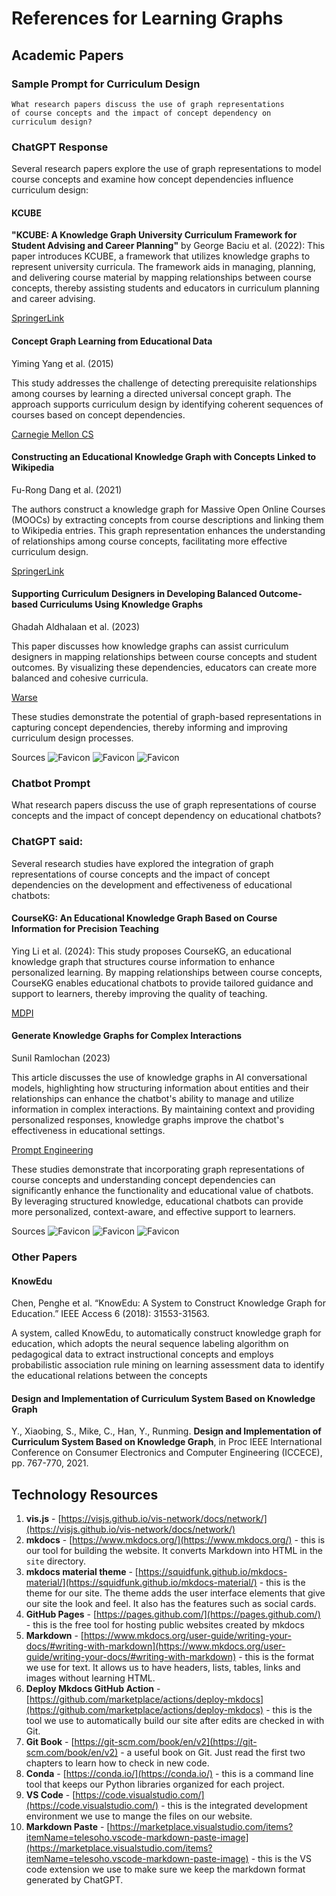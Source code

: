 # References for Learning Graphs

## Academic Papers

### Sample Prompt for Curriculum Design

```linenums="0"
What research papers discuss the use of graph representations
of course concepts and the impact of concept dependency on
curriculum design?
```
### ChatGPT Response

Several research papers explore the use of graph representations to model course concepts and examine how concept dependencies influence curriculum design:

#### KCUBE

**"KCUBE: A Knowledge Graph University Curriculum Framework for Student Advising and Career Planning"** by George Baciu et al. (2022): This paper introduces KCUBE, a framework that utilizes knowledge graphs to represent university curricula. The framework aids in managing, planning, and delivering course material by mapping relationships between course concepts, thereby assisting students and educators in curriculum planning and career advising.

   [SpringerLink](https://link.springer.com/chapter/10.1007/978-3-031-08939-8_31)

#### Concept Graph Learning from Educational Data

Yiming Yang et al. (2015)

This study addresses the challenge of detecting prerequisite relationships among courses by learning a directed universal concept graph. The approach supports curriculum design by identifying coherent sequences of courses based on concept dependencies.

[Carnegie Mellon CS](https://www.cs.cmu.edu/~hanxiaol/publications/yang-wsdm15.pdf)

#### Constructing an Educational Knowledge Graph with Concepts Linked to Wikipedia

Fu-Rong Dang et al. (2021)

The authors construct a knowledge graph for Massive Open Online Courses (MOOCs) by extracting concepts from course descriptions and linking them to Wikipedia entries. This graph representation enhances the understanding of relationships among course concepts, facilitating more effective curriculum design.

[SpringerLink](https://link.springer.com/article/10.1007/s11390-020-0328-2)

#### Supporting Curriculum Designers in Developing Balanced Outcome-based Curriculums Using Knowledge Graphs
Ghadah Aldhalaan et al. (2023)

This paper discusses how knowledge graphs can assist curriculum designers in mapping relationships between course concepts and student outcomes. By visualizing these dependencies, educators can create more balanced and cohesive curricula.

[Warse](https://www.warse.org/IJATCSE/static/pdf/file/ijatcse021252023.pdf)

These studies demonstrate the potential of graph-based representations in capturing concept dependencies, thereby informing and improving curriculum design processes.

Sources
![Favicon](https://www.google.com/s2/favicons?domain=https://www.warse.org&sz=32)
![Favicon](https://www.google.com/s2/favicons?domain=https://www.cs.cmu.edu&sz=32)
![Favicon](https://www.google.com/s2/favicons?domain=https://link.springer.com&sz=32)

### Chatbot Prompt

What research papers discuss the use of graph representations
of course concepts and the impact of concept dependency on
educational chatbots?

### ChatGPT said:

Several research studies have explored the integration of graph representations of course concepts and the impact of concept dependencies on the development and effectiveness of educational chatbots:

#### CourseKG: An Educational Knowledge Graph Based on Course Information for Precision Teaching

Ying Li et al. (2024): This study proposes CourseKG, an educational knowledge graph that structures course information to enhance personalized learning. By mapping relationships between course concepts, CourseKG enables educational chatbots to provide tailored guidance and support to learners, thereby improving the quality of teaching.

[MDPI](https://www.mdpi.com/2076-3417/14/7/2710)


#### Generate Knowledge Graphs for Complex Interactions
Sunil Ramlochan (2023)

This article discusses the use of knowledge graphs in AI conversational models, highlighting how structuring information about entities and their relationships can enhance the chatbot's ability to manage and utilize information in complex interactions. By maintaining context and providing personalized responses, knowledge graphs improve the chatbot's effectiveness in educational settings.

[Prompt Engineering](https://promptengineering.org/knowledge-graphs-in-ai-conversational-models/)

These studies demonstrate that incorporating graph representations of course concepts and understanding concept dependencies can significantly enhance the functionality and educational value of chatbots. By leveraging structured knowledge, educational chatbots can provide more personalized, context-aware, and effective support to learners.

Sources
![Favicon](https://www.google.com/s2/favicons?domain=https://promptengineering.org&sz=32)
![Favicon](https://www.google.com/s2/favicons?domain=https://link.springer.com&sz=32)
![Favicon](https://www.google.com/s2/favicons?domain=https://www.mdpi.com&sz=32)

### Other Papers

#### KnowEdu

Chen, Penghe et al. “KnowEdu: A System to Construct Knowledge Graph for Education.” IEEE Access 6 (2018): 31553-31563.

A system, called KnowEdu, to automatically construct knowledge graph for education, which adopts the neural sequence labeling algorithm on pedagogical data to extract instructional concepts and employs probabilistic association rule mining on learning assessment data to identify the educational relations between the concepts

#### Design and Implementation of Curriculum System Based on Knowledge Graph
Y., Xiaobing, S., Mike, C., Han, Y., Runming. **Design
and Implementation of Curriculum System Based on
Knowledge Graph**, in Proc IEEE International
Conference on Consumer Electronics and Computer
Engineering (ICCECE), pp. 767-770, 2021.

## Technology Resources

1. **vis.js** - [https://visjs.github.io/vis-network/docs/network/](https://visjs.github.io/vis-network/docs/network/)
1. **mkdocs** - [https://www.mkdocs.org/](https://www.mkdocs.org/) - this is our tool for building the website.  It converts Markdown into HTML in the ```site``` directory.
2. **mkdocs material theme** - [https://squidfunk.github.io/mkdocs-material/](https://squidfunk.github.io/mkdocs-material/) - this is the theme for our site.  The theme adds the user interface elements that give our site the look and feel.  It also has the features such as social cards.
3. **GitHub Pages** - [https://pages.github.com/](https://pages.github.com/) - this is the free tool for hosting public websites created by mkdocs
4. **Markdown** - [https://www.mkdocs.org/user-guide/writing-your-docs/#writing-with-markdown](https://www.mkdocs.org/user-guide/writing-your-docs/#writing-with-markdown) - this is the format we use for text.  It allows us to have headers, lists, tables, links and images without learning HTML.
5. **Deploy Mkdocs GitHub Action** - [https://github.com/marketplace/actions/deploy-mkdocs](https://github.com/marketplace/actions/deploy-mkdocs) - this is the tool we use to automatically build our site after edits are checked in with Git.
6. **Git Book** - [https://git-scm.com/book/en/v2](https://git-scm.com/book/en/v2) - a useful book on Git.  Just read the first two chapters to learn how to check in new code.
7. **Conda** - [https://conda.io/](https://conda.io/) - this is a command line tool that keeps our Python libraries organized for each project.
8. **VS Code** - [https://code.visualstudio.com/](https://code.visualstudio.com/) - this is the integrated development environment we use to mange the files on our website.
9. **Markdown Paste** - [https://marketplace.visualstudio.com/items?itemName=telesoho.vscode-markdown-paste-image](https://marketplace.visualstudio.com/items?itemName=telesoho.vscode-markdown-paste-image) - this is the VS code extension we use to make sure we keep the markdown format generated by ChatGPT.

